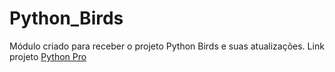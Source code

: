 # Python_Birds
Módulo criado para receber o projeto Python Birds e suas atualizações. 
Link projeto [Python Pro](https://pythonpro.com.br/)




